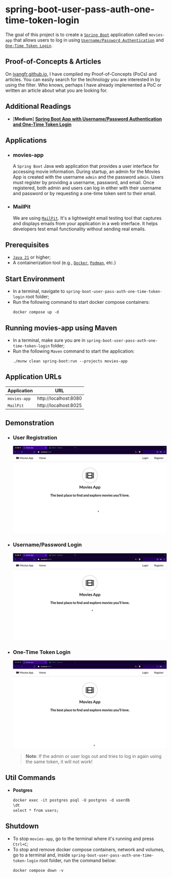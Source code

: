 # spring-boot-user-pass-auth-one-time-token-login

The goal of this project is to create a [`Spring Boot`](https://docs.spring.io/spring-boot/index.html) application called `movies-app` that allows users to log in using [`Username/Password Authentication`](https://docs.spring.io/spring-security/reference/servlet/authentication/passwords/index.html) and [`One-Time Token Login`](https://docs.spring.io/spring-security/reference/servlet/authentication/onetimetoken.html).

## Proof-of-Concepts & Articles

On [ivangfr.github.io](https://ivangfr.github.io), I have compiled my Proof-of-Concepts (PoCs) and articles. You can easily search for the technology you are interested in by using the filter. Who knows, perhaps I have already implemented a PoC or written an article about what you are looking for.

## Additional Readings

- \[**Medium**\] [**Spring Boot App with Username/Password Authentication and One-Time Token Login**](https://medium.com/@ivangfr/spring-boot-app-with-username-password-authentication-and-one-time-token-login-fe3da92f0cb0)

## Applications

- ### movies-app

  A `Spring Boot` Java web application that provides a user interface for accessing movie information. During startup, an admin for the Movies App is created with the username `admin` and the password `admin`. Users must register by providing a username, password, and email. Once registered, both admin and users can log in either with their username and password or by requesting a one-time token sent to their email.

- ### MailPit

  We are using [`MailPit`](https://mailpit.axllent.org/). It's a lightweight email testing tool that captures and displays emails from your application in a web interface. It helps developers test email functionality without sending real emails.

## Prerequisites

- [`Java 21`](https://www.oracle.com/java/technologies/downloads/#java21) or higher;
- A containerization tool (e.g., [`Docker`](https://www.docker.com), [`Podman`](https://podman.io), etc.)

## Start Environment

- In a terminal, navigate to `spring-boot-user-pass-auth-one-time-token-login` root folder;
- Run the following command to start docker compose containers:
  ```
  docker compose up -d
  ```

## Running movies-app using Maven

- In a terminal, make sure you are in `spring-boot-user-pass-auth-one-time-token-login` folder;
- Run the following `Maven` command to start the application:
  ```
  ./mvnw clean spring-boot:run --projects movies-app
  ```

## Application URLs

| Application  | URL                   |
|--------------|-----------------------|
| `movies-app` | http://localhost:8080 |
| `MailPit`    | http://localhost:8025 |

## Demonstration

- ### User Registration

  ![user-registration](documentation/user-registration.gif)

- ### Username/Password Login

  ![username-password-login](documentation/username-password-login.gif)

- ### One-Time Token Login

  ![one-time-token-login](documentation/one-time-token-login.gif)

  > **Note**: If the admin or user logs out and tries to log in again using the same token, it will not work!

## Util Commands

- **Postgres**
  ```
  docker exec -it postgres psql -U postgres -d userdb
  \dt
  select * from users;
  ```

## Shutdown

- To stop `movies-app`, go to the terminal where it's running and press `Ctrl+C`;
- To stop and remove docker compose containers, network and volumes, go to a terminal and, inside `spring-boot-user-pass-auth-one-time-token-login` root folder, run the command below:
  ```
  docker compose down -v
  ```
